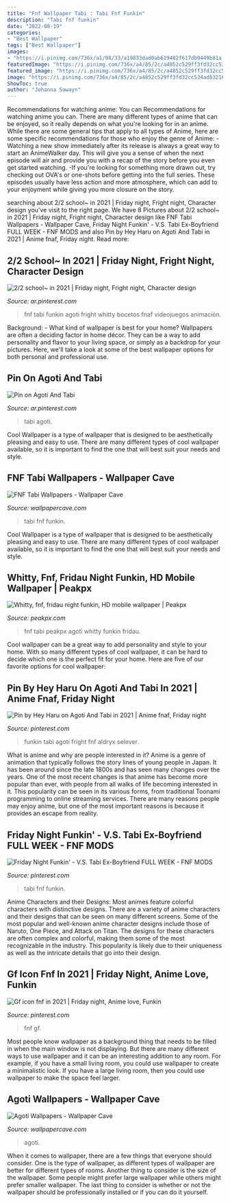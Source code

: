 ```yaml
---
title: "Fnf Wallpaper Tabi : Tabi Fnf Funkin"
description: "Tabi fnf funkin"
date: "2022-08-19"
categories:
- "Best Wallpaper"
tags: ["Best Wallpaper"]
images:
- "https://i.pinimg.com/736x/a1/98/33/a19833dad0ab619482f617db9449b81a.jpg"
featuredImage: "https://i.pinimg.com/736x/a4/85/2c/a4852c529ff3fd32cc534ad832161a17.jpg"
featured_image: "https://i.pinimg.com/736x/a4/85/2c/a4852c529ff3fd32cc534ad832161a17.jpg"
image: "https://i.pinimg.com/736x/a4/85/2c/a4852c529ff3fd32cc534ad832161a17.jpg"
ShowToc: true
author: "Johanna Sawayn"
---
```



Recommendations for watching anime: You can
Recommendations for watching anime you can. There are many different types of anime that can be enjoyed, so it really depends on what you're looking for in an anime. While there are some general tips that apply to all types of Anime, here are some specific recommendations for those who enjoy the genre of Anime: 
-Watching a new show immediately after its release is always a great way to start an AnimeWalker day. This will give you a sense of when the next episode will air and provide you with a recap of the story before you even get started watching. 
-If you're looking for something more drawn out, try checking out OVA's or one-shots before getting into the full series. These episodes usually have less action and more atmosphere, which can add to your enjoyment while giving you more closure on the story.

	

		
searching about 2/2 school~ in 2021 | Friday night, Fright night, Character design you've visit to the right page. We have 8 Pictures about 2/2 school~ in 2021 | Friday night, Fright night, Character design like FNF Tabi Wallpapers - Wallpaper Cave, Friday Night Funkin&#039; - V.S. Tabi Ex-Boyfriend FULL WEEK - FNF MODS and also Pin by Hey Haru on Agoti And Tabi in 2021 | Anime fnaf, Friday night. Read more:
		
    
## 2/2 School~ In 2021 | Friday Night, Fright Night, Character Design

<img loading=lazy src="https://i.pinimg.com/736x/15/0a/e1/150ae12e55a09b8757fd5d63e37c1aba.jpg" onerror="this.onerror=null;this.src='https://tse2.mm.bing.net/th?id=OIP.GPmZMTigRIr5Pin4uyu1DQHaKW&amp;pid=15.1';" alt="2/2 school~ in 2021 | Friday night, Fright night, Character design">

_Source: ar.pinterest.com_

>fnf tabi funkin agoti fright whitty bocetos fnaf videojuegos animación. 

	

Background: - What kind of wallpaper is best for your home?
Wallpapers are often a deciding factor in home décor. They can be a way to add personality and flavor to your living space, or simply as a backdrop for your pictures. Here, we'll take a look at some of the best wallpaper options for both personal and professional use.

    
## Pin On Agoti And Tabi

<img loading=lazy src="https://i.pinimg.com/736x/a4/85/2c/a4852c529ff3fd32cc534ad832161a17.jpg" onerror="this.onerror=null;this.src='https://tse1.mm.bing.net/th?id=OIP.PXsHDjjFqoKnCgUQ0TufLgHaFj&amp;pid=15.1';" alt="Pin on Agoti And Tabi">

_Source: ar.pinterest.com_

>tabi agoti. 

	

Cool Wallpaper is a type of wallpaper that is designed to be aesthetically pleasing and easy to use. There are many different types of cool wallpaper available, so it is important to find the one that will best suit your needs and style.

    
## FNF Tabi Wallpapers - Wallpaper Cave

<img loading=lazy src="https://wallpapercave.com/wp/wp9333191.jpg" onerror="this.onerror=null;this.src='https://tse1.mm.bing.net/th?id=OIP.yGNNuC5ZUOp8EEE1y77kYAHaEo&amp;pid=15.1';" alt="FNF Tabi Wallpapers - Wallpaper Cave">

_Source: wallpapercave.com_

>tabi fnf funkin. 

	

Cool Wallpaper is a type of wallpaper that is designed to be aesthetically pleasing and easy to use. There are many different types of cool wallpaper available, so it is important to find the one that will best suit your needs and style.

    
## Whitty, Fnf, Fridau Night Funkin, HD Mobile Wallpaper | Peakpx

<img loading=lazy src="https://w0.peakpx.com/wallpaper/231/9/HD-wallpaper-tabi-y-agoti-fnf.jpg" onerror="this.onerror=null;this.src='https://tse4.mm.bing.net/th?id=OIP.o_i7s9dcd3--hAZjyFnUSgHaLE&amp;pid=15.1';" alt="Whitty, fnf, fridau night funkin, HD mobile wallpaper | Peakpx">

_Source: peakpx.com_

>fnf tabi peakpx agoti whitty funkin fridau. 

	

Cool wallpaper can be a great way to add personality and style to your home. With so many different types of cool wallpaper, it can be hard to decide which one is the perfect fit for your home. Here are five of our favorite options for cool wallpaper: 

    
## Pin By Hey Haru On Agoti And Tabi In 2021 | Anime Fnaf, Friday Night

<img loading=lazy src="https://i.pinimg.com/736x/a1/98/33/a19833dad0ab619482f617db9449b81a.jpg" onerror="this.onerror=null;this.src='https://tse2.mm.bing.net/th?id=OIP.rO-ErvpgEnIZrqQMLN4jCwHaFW&amp;pid=15.1';" alt="Pin by Hey Haru on Agoti And Tabi in 2021 | Anime fnaf, Friday night">

_Source: pinterest.com_

>funkin tabi agoti fright fnf aldryx selever. 

	

What is anime and why are people interested in it?
Anime is a genre of animation that typically follows the story lines of young people in Japan. It has been around since the late 1800s and has seen many changes over the years. One of the most recent changes is that anime has become more popular than ever, with people from all walks of life becoming interested in it. This popularity can be seen in its various forms, from traditional Toonami programming to online streaming services. There are many reasons people may enjoy anime, but one of the most important reasons is because it provides an escape from reality.

    
## Friday Night Funkin&#039; - V.S. Tabi Ex-Boyfriend FULL WEEK - FNF MODS

<img loading=lazy src="https://i.pinimg.com/736x/b3/06/94/b30694f315b57cf64256b2445e1c8b65.jpg" onerror="this.onerror=null;this.src='https://tse3.mm.bing.net/th?id=OIP.SCfgZ-zpm-ol_9KH5ujOxAHaFj&amp;pid=15.1';" alt="Friday Night Funkin&#039; - V.S. Tabi Ex-Boyfriend FULL WEEK - FNF MODS">

_Source: pinterest.com_

>tabi fnf funkin. 

	

Anime Characters and their Designs: Most animes feature colorful characters with distinctive designs.
There are a variety of anime characters and their designs that can be seen on many different screens. Some of the most popular and well-known anime character designs include those of Naruto, One Piece, and Attack on Titan. The designs for these characters are often complex and colorful, making them some of the most recognizable in the industry. This popularity is likely due to their uniqueness as well as the intricate details that go into their design.

    
## Gf Icon Fnf In 2021 | Friday Night, Anime Love, Funkin

<img loading=lazy src="https://i.pinimg.com/736x/37/a4/5d/37a45de320818f4bd634f2f640a515b2.jpg" onerror="this.onerror=null;this.src='https://tse3.mm.bing.net/th?id=OIP.dwbS4bvbwdegBMDheAu91wHaHa&amp;pid=15.1';" alt="Gf icon fnf in 2021 | Friday night, Anime love, Funkin">

_Source: pinterest.com_

>fnf gf. 

	

Most people know wallpaper as a background thing that needs to be filled in when the main window is not displaying. But there are many different ways to use wallpaper and it can be an interesting addition to any room. For example, if you have a small living room, you could use wallpaper to create a minimalistic look. If you have a large living room, then you could use wallpaper to make the space feel larger.

    
## Agoti Wallpapers - Wallpaper Cave

<img loading=lazy src="https://wallpapercave.com/wp/wp9195829.jpg" onerror="this.onerror=null;this.src='https://tse2.mm.bing.net/th?id=OIP.KJX6b9IY33f4CI452u0kIAHaHa&amp;pid=15.1';" alt="Agoti Wallpapers - Wallpaper Cave">

_Source: wallpapercave.com_

>agoti. 

	

When it comes to wallpaper, there are a few things that everyone should consider. One is the type of wallpaper, as different types of wallpaper are better for different types of rooms. Another thing to consider is the size of the wallpaper. Some people might prefer large wallpaper while others might prefer smaller wallpaper. The last thing to consider is whether or not the wallpaper should be professionally installed or if you can do it yourself.

